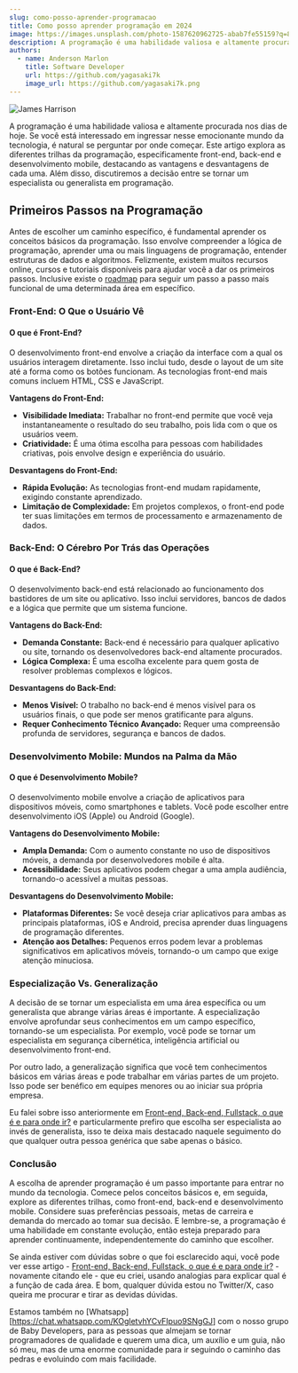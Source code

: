 ```yaml
---
slug: como-posso-aprender-programacao
title: Como posso aprender programação em 2024
image: https://images.unsplash.com/photo-1587620962725-abab7fe55159?q=80&w=1931&auto=format&fit=crop&ixlib=rb-4.0.3&ixid=M3wxMjA3fDB8MHxwaG90by1wYWdlfHx8fGVufDB8fHx8fA%3D%3D
description: A programação é uma habilidade valiosa e altamente procurada nos dias de hoje. Se você está interessado em ingressar nesse emocionante mundo da tecnologia, é natural se perguntar por onde começar. Este artigo explora as diferentes trilhas da programação ...
authors:
  - name: Anderson Marlon
    title: Software Developer
    url: https://github.com/yagasaki7k
    image_url: https://github.com/yagasaki7k.png
---
```

![James Harrison](https://images.unsplash.com/photo-1587620962725-abab7fe55159?q=80&w=1931&auto=format&fit=crop&ixlib=rb-4.0.3&ixid=M3wxMjA3fDB8MHxwaG90by1wYWdlfHx8fGVufDB8fHx8fA%3D%3D)

A programação é uma habilidade valiosa e altamente procurada nos dias de hoje. Se você está interessado em ingressar nesse emocionante mundo da tecnologia, é natural se perguntar por onde começar. Este artigo explora as diferentes trilhas da programação, especificamente front-end, back-end e desenvolvimento mobile, destacando as vantagens e desvantagens de cada uma. Além disso, discutiremos a decisão entre se tornar um especialista ou generalista em programação.

## Primeiros Passos na Programação
Antes de escolher um caminho específico, é fundamental aprender os conceitos básicos da programação. Isso envolve compreender a lógica de programação, aprender uma ou mais linguagens de programação, entender estruturas de dados e algoritmos. Felizmente, existem muitos recursos online, cursos e tutoriais disponíveis para ajudar você a dar os primeiros passos. Inclusive existe o [roadmap](https://roadmap.sh/) para seguir um passo a passo mais funcional de uma determinada área em específico.

### Front-End: O Que o Usuário Vê
#### O que é Front-End?
O desenvolvimento front-end envolve a criação da interface com a qual os usuários interagem diretamente. Isso inclui tudo, desde o layout de um site até a forma como os botões funcionam. As tecnologias front-end mais comuns incluem HTML, CSS e JavaScript.

**Vantagens do Front-End:**
- **Visibilidade Imediata:** Trabalhar no front-end permite que você veja instantaneamente o resultado do seu trabalho, pois lida com o que os usuários veem.
- **Criatividade:** É uma ótima escolha para pessoas com habilidades criativas, pois envolve design e experiência do usuário.

**Desvantagens do Front-End:**
- **Rápida Evolução:** As tecnologias front-end mudam rapidamente, exigindo constante aprendizado.
- **Limitação de Complexidade:** Em projetos complexos, o front-end pode ter suas limitações em termos de processamento e armazenamento de dados.

### Back-End: O Cérebro Por Trás das Operações
#### O que é Back-End?
O desenvolvimento back-end está relacionado ao funcionamento dos bastidores de um site ou aplicativo. Isso inclui servidores, bancos de dados e a lógica que permite que um sistema funcione.

**Vantagens do Back-End:**
- **Demanda Constante:** Back-end é necessário para qualquer aplicativo ou site, tornando os desenvolvedores back-end altamente procurados.
- **Lógica Complexa:** É uma escolha excelente para quem gosta de resolver problemas complexos e lógicos.

**Desvantagens do Back-End:**
- **Menos Visível:** O trabalho no back-end é menos visível para os usuários finais, o que pode ser menos gratificante para alguns.
- **Requer Conhecimento Técnico Avançado:** Requer uma compreensão profunda de servidores, segurança e bancos de dados.

### Desenvolvimento Mobile: Mundos na Palma da Mão
#### O que é Desenvolvimento Mobile?
O desenvolvimento mobile envolve a criação de aplicativos para dispositivos móveis, como smartphones e tablets. Você pode escolher entre desenvolvimento iOS (Apple) ou Android (Google).

**Vantagens do Desenvolvimento Mobile:**
- **Ampla Demanda:** Com o aumento constante no uso de dispositivos móveis, a demanda por desenvolvedores mobile é alta.
- **Acessibilidade:** Seus aplicativos podem chegar a uma ampla audiência, tornando-o acessível a muitas pessoas.

**Desvantagens do Desenvolvimento Mobile:**
- **Plataformas Diferentes:** Se você deseja criar aplicativos para ambas as principais plataformas, iOS e Android, precisa aprender duas linguagens de programação diferentes.
- **Atenção aos Detalhes:** Pequenos erros podem levar a problemas significativos em aplicativos móveis, tornando-o um campo que exige atenção minuciosa.

### Especialização Vs. Generalização
A decisão de se tornar um especialista em uma área específica ou um generalista que abrange várias áreas é importante. A especialização envolve aprofundar seus conhecimentos em um campo específico, tornando-se um especialista. Por exemplo, você pode se tornar um especialista em segurança cibernética, inteligência artificial ou desenvolvimento front-end.

Por outro lado, a generalização significa que você tem conhecimentos básicos em várias áreas e pode trabalhar em várias partes de um projeto. Isso pode ser benéfico em equipes menores ou ao iniciar sua própria empresa.

Eu falei sobre isso anteriormente em [Front-end, Back-end, Fullstack, o que é e para onde ir?](https://yagasaki.dev/blog/front-end-back-end-fullstack-o-que-e-e-para-onde-ir) e particularmente prefiro que escolha ser especialista ao invés de generalista, isso te deixa mais destacado naquele seguimento do que qualquer outra pessoa genérica que sabe apenas o básico.

### Conclusão
A escolha de aprender programação é um passo importante para entrar no mundo da tecnologia. Comece pelos conceitos básicos e, em seguida, explore as diferentes trilhas, como front-end, back-end e desenvolvimento mobile. Considere suas preferências pessoais, metas de carreira e demanda do mercado ao tomar sua decisão. E lembre-se, a programação é uma habilidade em constante evolução, então esteja preparado para aprender continuamente, independentemente do caminho que escolher.

Se ainda estiver com dúvidas sobre o que foi esclarecido aqui, você pode ver esse artigo - [Front-end, Back-end, Fullstack, o que é e para onde ir?](https://yagasaki.dev/blog/front-end-back-end-fullstack-o-que-e-e-para-onde-ir) - novamente citando ele - que eu criei, usando analogias para explicar qual é a função de cada área. E bom, qualquer dúvida estou no Twitter/X, caso queira me procurar e tirar as devidas dúvidas.

Estamos também no [Whatsapp][https://chat.whatsapp.com/KOgletvhYCvFIpuo9SNgGJ] com o nosso grupo de Baby Developers, para as pessoas que almejam se tornar programadores de qualidade e querem uma dica, um auxílio e um guia, não só meu, mas de uma enorme comunidade para ir seguindo o caminho das pedras e evoluindo com mais facilidade.